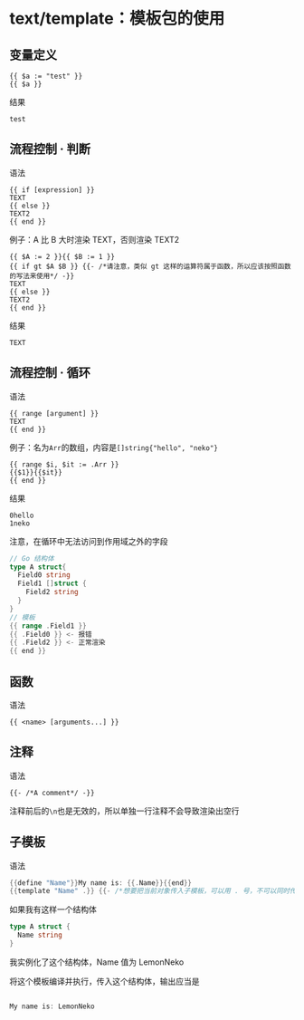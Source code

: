 # text/template：模板包的使用
<p id="uDQhfJxnJzRfL8kDXqP6PT">



</p>


<p id="8ucLGztfhEuR7MxuW39xfC">

## 变量定义

</p>


<p id="cXutvte1V7H9G6Jk6zP6D9">

```纯文本
{{ $a := "test" }}
{{ $a }}
```


</p>


<p id="jAc58mneZsmoSdtG2iNzJp">

结果

</p>


<p id="56gAfXeRtbXZwfb1eG7JnA">

```纯文本
test
```


</p>


<p id="eNp2RqmGYGiKbgt7tkJR4V">

## 流程控制 · 判断

</p>


<p id="di95DyV33Nmzi19a3zVZzA">

语法

</p>


<p id="sMKkS3KdbWFk3U4Q26Z8HJ">

```纯文本
{{ if [expression] }}
TEXT
{{ else }}
TEXT2
{{ end }}
```


</p>


<p id="xx5k6UQqbsaybsLbuGQNDv">

例子：A 比 B 大时渲染 TEXT，否则渲染 TEXT2

</p>


<p id="irC2iKUNsK4f4DbpkgcgJT">

```纯文本
{{ $A := 2 }}{{ $B := 1 }}
{{ if gt $A $B }} {{- /*请注意，类似 gt 这样的运算符属于函数，所以应该按照函数的写法来使用*/ -}}
TEXT
{{ else }}
TEXT2
{{ end }}
```


</p>


<p id="r5HsLNbuffuuRpo58t31QJ">

结果

</p>


<p id="64XZAtNa66xgZdpTFnHHTE">

```纯文本
TEXT
```


</p>


<p id="9rPDrPofqbSS1aEbnJkvcC">

## 流程控制 · 循环

</p>


<p id="7J6NHm65DFPfbxaT5LK33E">

语法

</p>


<p id="byDNiH6vs8z9khMcc9Zfg4">

```纯文本
{{ range [argument] }}
TEXT
{{ end }}
```


</p>


<p id="kQyMz7JQocXUAnAUdK4xLE">

例子：名为`Arr`的数组，内容是`[]string{"hello", "neko"}`

</p>


<p id="7omWhYpafGznUzzMPY7sBp">

```纯文本
{{ range $i, $it := .Arr }}
{{$1}}{{$it}}
{{ end }}
```


</p>


<p id="p3gkH2umov9Rp8tdVQxv66">

结果

</p>


<p id="nq8sDE34rhNmfc6q346nPe">

```纯文本
0hello
1neko
```


</p>


<p id="iXQfFZih4WZvFGDoJhW32k">

注意，在循环中无法访问到作用域之外的字段

</p>


<p id="sTTN2nbxbuRpNjj1Jxh1W9">

```Go
// Go 结构体
type A struct{
  Field0 string
  Field1 []struct {
    Field2 string
  }
}
// 模板
{{ range .Field1 }}
{{ .Field0 }} <- 报错
{{ .Field2 }} <- 正常渲染
{{ end }}
```


</p>


<p id="koGkUqJkDgjPbqebWcDaYX">

## 函数

</p>


<p id="tfnSg8VGay3xJpEPVeAVEG">

语法

</p>


<p id="x7nBaM8fEjJ8e69s52Lj62">

```text
{{ <name> [arguments...] }}
```


</p>


<p id="3GtFQ1R73LuEh6TZLnYmMM">

## 注释

</p>


<p id="7LCPzbwrx7hkXKz6US3u41">

语法

</p>


<p id="4G524pGZQizgh57ufQhmLg">

```纯文本
{{- /*A comment*/ -}}
```


</p>


<p id="f2ELR3oWFrEmZAwAAzmCtR">

注释前后的`\n`也是无效的，所以单独一行注释不会导致渲染出空行

</p>


<p id="dsrh3jnZWQsti94hgnH3Qk">

## 子模板

</p>


<p id="6hFsUTTfe4sgzeAH5Y71br">

语法

</p>


<p id="hxeFn8eRw4WSs2Cuim4fK4">

```Go
{{define "Name"}}My name is: {{.Name}}{{end}}
{{template "Name" .}} {{- /*想要把当前对象传入子模板，可以用 . 号，不可以同时传入多个对象*/ -}}
```


</p>


<p id="6p3dCg353LKqrnLAzf9fwC">

如果我有这样一个结构体

</p>


<p id="8fV3KBhP2H5MKgZf7AR7cW">

```Go
type A struct {
  Name string
}

```


</p>


<p id="37YXycstrVSzdY7ntsKT3i">

我实例化了这个结构体，Name 值为 LemonNeko

</p>


<p id="acDJfGP6yGCxBpgBpprQbX">

将这个模板编译并执行，传入这个结构体，输出应当是

</p>


<p id="v8vZy82sB5eP4CLmEm4nzc">

```Go

My name is: LemonNeko
```


</p>


<p id="ruNn2hGaf7J8vSMVPM4PT8">



</p>



